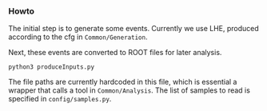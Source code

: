 ### Howto

The initial step is to generate some events. Currently we use LHE, produced according to the cfg in `Common/Generation`.

Next, these events are converted to ROOT files for later analysis.
```
python3 produceInputs.py
```
The file paths are currently hardcoded in this file, which is essential a wrapper that calls a tool in `Common/Analysis`.
The list of samples to read is specified in `config/samples.py`.


